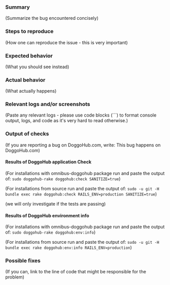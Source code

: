 ### Summary

(Summarize the bug encountered concisely)

### Steps to reproduce

(How one can reproduce the issue - this is very important)

### Expected behavior

(What you should see instead)

### Actual behavior

(What actually happens)

### Relevant logs and/or screenshots

(Paste any relevant logs - please use code blocks (```) to format console output,
logs, and code as it's very hard to read otherwise.)

### Output of checks

(If you are reporting a bug on DoggoHub.com, write: This bug happens on DoggoHub.com)

#### Results of DoggoHub application Check

(For installations with omnibus-doggohub package run and paste the output of:
`sudo doggohub-rake doggohub:check SANITIZE=true`)

(For installations from source run and paste the output of:
`sudo -u git -H bundle exec rake doggohub:check RAILS_ENV=production SANITIZE=true`)

(we will only investigate if the tests are passing)

#### Results of DoggoHub environment info

(For installations with omnibus-doggohub package run and paste the output of:
`sudo doggohub-rake doggohub:env:info`)

(For installations from source run and paste the output of:
`sudo -u git -H bundle exec rake doggohub:env:info RAILS_ENV=production`)

### Possible fixes

(If you can, link to the line of code that might be responsible for the problem)
